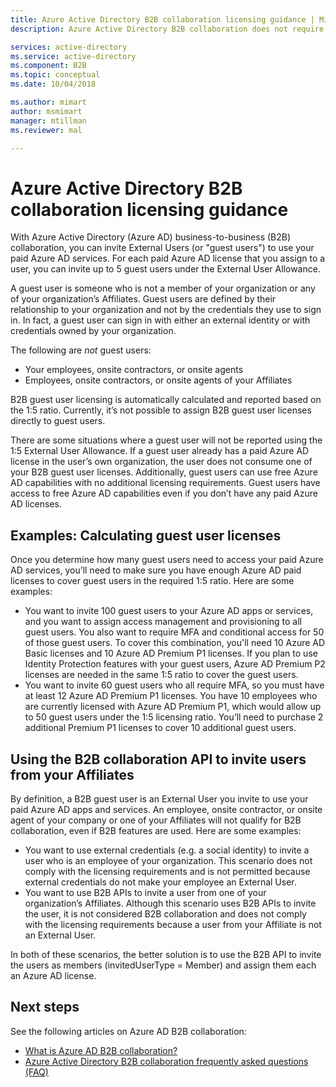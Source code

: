 ```yaml
---
title: Azure Active Directory B2B collaboration licensing guidance | Microsoft Docs
description: Azure Active Directory B2B collaboration does not require paid Azure AD licenses, but you can also get paid features for B2B guest users

services: active-directory
ms.service: active-directory
ms.component: B2B
ms.topic: conceptual
ms.date: 10/04/2018

ms.author: mimart
author: msmimart
manager: mtillman
ms.reviewer: mal

---
```


# Azure Active Directory B2B collaboration licensing guidance

With Azure Active Directory (Azure AD) business-to-business (B2B) collaboration, you can invite External Users (or "guest users") to use your paid Azure AD services. For each paid Azure AD license that you assign to a user, you can invite up to 5 guest users under the External User Allowance.

A guest user is someone who is not a member of your organization or any of your organization’s Affiliates. Guest users are defined by their relationship to your organization and not by the credentials they use to sign in. In fact, a guest user can sign in with either an external identity or with credentials owned by your organization.

The following are *not* guest users:
- Your employees, onsite contractors, or onsite agents
- Employees, onsite contractors, or onsite agents of your Affiliates

B2B guest user licensing is automatically calculated and reported based on the 1:5 ratio. Currently, it’s not possible to assign B2B guest user licenses directly to guest users.

There are some situations where a guest user will not be reported using the 1:5 External User Allowance. If a guest user already has a paid Azure AD license in the user’s own organization, the user does not consume one of your B2B guest user licenses. Additionally, guest users can use free Azure AD capabilities with no additional licensing requirements. Guest users have access to free Azure AD capabilities even if you don’t have any paid Azure AD licenses. 

## Examples: Calculating guest user licenses
Once you determine how many guest users need to access your paid Azure AD services, you’ll need to make sure you have enough Azure AD paid licenses to cover guest users in the required 1:5 ratio. Here are some examples:

- You want to invite 100 guest users to your Azure AD apps or services, and you want to assign access management and provisioning to all guest users. You also want to require MFA and conditional access for 50 of those guest users. To cover this combination, you'll need 10 Azure AD Basic licenses and 10 Azure AD Premium P1 licenses. If you plan to use Identity Protection features with your guest users, Azure AD Premium P2 licenses are needed in the same 1:5 ratio to cover the guest users.
- You want to invite 60 guest users who all require MFA, so you must have at least 12 Azure AD Premium P1 licenses. You have 10 employees who are currently licensed with Azure AD Premium P1, which would allow up to 50 guest users under the 1:5 licensing ratio. You’ll need to purchase 2 additional Premium P1 licenses to cover 10 additional guest users.

## Using the B2B collaboration API to invite users from your Affiliates

By definition, a B2B guest user is an External User you invite to use your paid Azure AD apps and services. An employee, onsite contractor, or onsite agent of your company or one of your Affiliates will not qualify for B2B collaboration, even if B2B features are used. Here are some examples: 
- You want to use external credentials (e.g. a social identity) to invite a user who is an employee of your organization. This scenario does not comply with the licensing requirements and is not permitted because external credentials do not make your employee an External User.  
- You want to use B2B APIs to invite a user from one of your organization’s Affiliates. Although this scenario uses B2B APIs to invite the user, it is not considered B2B collaboration and does not comply with the licensing requirements because a user from your Affiliate is not an External User. 

In both of these scenarios, the better solution is to use the B2B API to invite the users as members (invitedUserType = Member) and assign them each an Azure AD license. 

## Next steps

See the following articles on Azure AD B2B collaboration:

* [What is Azure AD B2B collaboration?](what-is-b2b.md)
* [Azure Active Directory B2B collaboration frequently asked questions (FAQ)](faq.md)

